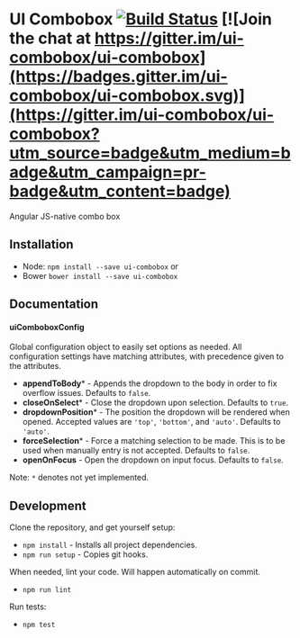 # UI Combobox [![Build Status](https://travis-ci.org/ui-combobox/ui-combobox.svg?branch=master)](https://travis-ci.org/ui-combobox/ui-combobox) [![Join the chat at https://gitter.im/ui-combobox/ui-combobox](https://badges.gitter.im/ui-combobox/ui-combobox.svg)](https://gitter.im/ui-combobox/ui-combobox?utm_source=badge&utm_medium=badge&utm_campaign=pr-badge&utm_content=badge)
Angular JS-native combo box

## Installation

- Node: `npm install --save ui-combobox` or
- Bower `bower install --save ui-combobox`

## Documentation

#### uiComboboxConfig
Global configuration object to easily set options as needed. All configuration settings have matching attributes, with precedence given to the attributes.

- **appendToBody*** - Appends the dropdown to the body in order to fix overflow issues. Defaults to `false`.
- **closeOnSelect*** - Close the dropdown upon selection. Defaults to `true`.
- **dropdownPosition*** - The position the dropdown will be rendered when opened. Accepted values are `'top'`, `'bottom'`, and `'auto'`. Defaults to `'auto'`.
- **forceSelection*** - Force a matching selection to be made. This is to be used when manually entry is not accepted. Defaults to `false`.
- **openOnFocus** - Open the dropdown on input focus. Defaults to `false`.

Note: `*` denotes not yet implemented.

## Development

Clone the repository, and get yourself setup:

- `npm install` - Installs all project dependencies.
- `npm run setup` - Copies git hooks.

When needed, lint your code. Will happen automatically on commit.

- `npm run lint`

Run tests:

- `npm test`
